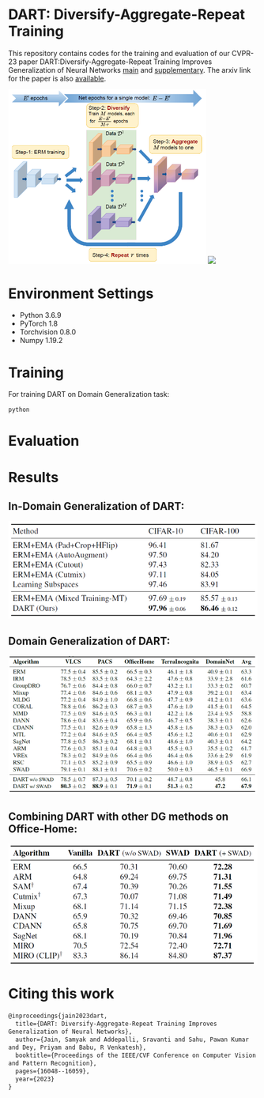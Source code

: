 # DART: Diversify-Aggregate-Repeat Training
This repository contains codes for the training and evaluation of our CVPR-23 paper DART:Diversify-Aggregate-Repeat Training Improves Generalization of Neural Networks [main](https://openaccess.thecvf.com/content/CVPR2023/papers/Jain_DART_Diversify-Aggregate-Repeat_Training_Improves_Generalization_of_Neural_Networks_CVPR_2023_paper.pdf) and [supplementary](https://openaccess.thecvf.com/content/CVPR2023/supplemental/Jain_DART_Diversify-Aggregate-Repeat_Training_CVPR_2023_supplemental.pdf). The arxiv link for the paper is also [available](https://arxiv.org/pdf/2302.14685.pdf).
<p float="left">
  <img src="./media/DART_pic.png" width="400" />
   <img src="./media/model_optimization_trajectory.gif" width="400" />
</p>


 # Environment Settings 
* Python 3.6.9
* PyTorch 1.8
* Torchvision 0.8.0
* Numpy 1.19.2



# Training
For training DART on Domain Generalization task: 
```
python  
```

# Evaluation

# Results
## In-Domain Generalization of DART:
<p float="center">
  <img src="./media/ID_results.png" width="600" />
 </p>
 
 ## Domain Generalization of DART:
 <p float="center">
   <img src="./media/DG_main_results.png" width="600" />
   </p>
   
   ## Combining DART with other DG methods on Office-Home:
   <p float="center">
   <img src="./media/DG_combined_results.png" width="600" />
</p>



# Citing this work
```
@inproceedings{jain2023dart,
  title={DART: Diversify-Aggregate-Repeat Training Improves Generalization of Neural Networks},
  author={Jain, Samyak and Addepalli, Sravanti and Sahu, Pawan Kumar and Dey, Priyam and Babu, R Venkatesh},
  booktitle={Proceedings of the IEEE/CVF Conference on Computer Vision and Pattern Recognition},
  pages={16048--16059},
  year={2023}
}
```
